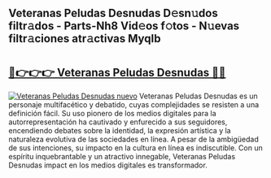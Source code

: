 ## Veteranas Peludas Desnudas D𝚎sn𝚞dos filtr𝚊dos - Parts-Nh8 Vid𝚎os f𝚘tos - N𝚞evas filtr𝚊ciones atr𝚊ctivas MyqIb

# <h2><a href="http://mb8k6e.tromn.icu/?c=Veteranas+Peludas+Desnudas">🔗👉👉👉 Veteranas Peludas Desnudas 🔗🔗</a></h2>

[![Veteranas Peludas Desnudas nuevo](https://i.imgur.com/pEAQMta.gif)](http://mb8k6e.tromn.icu/?c=Veteranas+Peludas+Desnudas)
Veteranas Peludas Desnudas es un personaje multifacético y debatido, cuyas complejidades se resisten a una definición fácil.  Su uso pionero de los medios digitales para la autorrepresentación ha cautivado y enfurecido a sus seguidores, encendiendo debates sobre la identidad, la expresión artística y la naturaleza evolutiva de las sociedades en línea. A pesar de la ambigüedad de sus intenciones, su impacto en la cultura en línea es indiscutible. Con un espíritu inquebrantable y un atractivo innegable, Veteranas Peludas Desnudas impact en los medios digitales es transformador.
